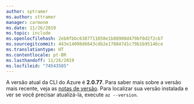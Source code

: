 ```yaml
---
author: sptramer
ms.author: sttramer
manager: carmonm
ms.date: 11/26/2019
ms.topic: include
ms.openlocfilehash: 2eb0fbbc6387711058e1b88908d479bf0d2f2cb7
ms.sourcegitcommit: 443e14098d6643cdb2e178847d1c79b1b95146ce
ms.translationtype: HT
ms.contentlocale: pt-BR
ms.lasthandoff: 11/26/2019
ms.locfileid: "74543585"
---
```

A versão atual da CLI do Azure é __2.0.77__. Para saber mais sobre a versão mais recente, veja as [notas de versão](../release-notes-azure-cli.md). Para localizar sua versão instalada e ver se você precisar atualizá-la, execute `az --version`.
